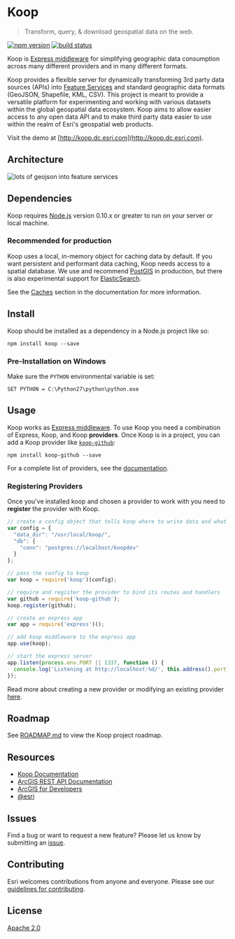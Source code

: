 # Koop

> Transform, query, & download geospatial data on the web.

[![npm version][npm-img]][npm-url]
[![build status][travis-img]][travis-url]

[npm-img]: https://img.shields.io/npm/v/koop.svg?style=flat-square
[npm-url]: https://www.npmjs.com/package/koop
[travis-img]: https://img.shields.io/travis/koopjs/koop/master.svg?style=flat-square
[travis-url]: https://travis-ci.org/koopjs/koop

Koop is [Express middleware](http://expressjs.com/guide/using-middleware.html) for simplifying geographic data consumption across many different providers and in many different formats.

Koop provides a flexible server for dynamically transforming 3rd party data sources (APIs) into [Feature Services](http://resources.arcgis.com/en/help/arcgis-rest-api/#/Query_Feature_Service_Layer/02r3000000r1000000/) and standard geographic data formats (GeoJSON, Shapefile, KML, CSV). This project is meant to provide a versatile platform for experimenting and working with various datasets within the global geospatial data ecosystem. Koop aims to allow easier access to any open data API and to make third party data easier to use within the realm of Esri's geospatial web products.

Visit the demo at [http://koop.dc.esri.com](http://koop.dc.esri.com).

## Architecture

![lots of geojson into feature services](https://cloud.githubusercontent.com/assets/351164/2530456/333495b0-b526-11e3-8f9b-c1ebeb75b044.png)

## Dependencies

Koop requires [Node.js](http://nodejs.org/) version 0.10.x or greater to run on your server or local machine.

### Recommended for production

Koop uses a local, in-memory object for caching data by default. If you want persistent and performant data caching, Koop needs access to a spatial database. We use and recommend [PostGIS](http://postgis.net) in production, but there is also experimental support for [ElasticSearch](https://www.elastic.co/products/elasticsearch).

See the [Caches](https://github.com/koopjs/koopjs.github.io/blob/master/docs/caches.md) section in the documentation for more information.

## Install

Koop should be installed as a dependency in a Node.js project like so:

```
npm install koop --save
```

### Pre-Installation on Windows

Make sure the `PYTHON` environmental variable is set:

```
SET PYTHON = C:\Python27\python\python.exe
```

## Usage

Koop works as [Express middleware](http://expressjs.com/guide/using-middleware.html). To use Koop you need a combination of Express, Koop, and Koop **providers**. Once Koop is in a project, you can add a Koop provider like [`koop-github`](https://github.com/koopjs/koop-github):

```
npm install koop-github --save
```

For a complete list of providers, see the [documentation](https://github.com/koopjs/koopjs.github.io/blob/master/docs/providers.md).

### Registering Providers

Once you've installed koop and chosen a provider to work with you need to **register** the provider with Koop.

```javascript
// create a config object that tells koop where to write data and what db to use
var config = {
  "data_dir": "/usr/local/koop/",
  "db": {
    "conn": "postgres://localhost/koopdev"
  }
};

// pass the config to koop
var koop = require('koop')(config);

// require and register the provider to bind its routes and handlers
var github = require('koop-github');
koop.register(github);

// create an express app
var app = require('express')();

// add koop middleware to the express app
app.use(koop);

// start the express server
app.listen(process.env.PORT || 1337, function () {
  console.log('Listening at http://localhost:%d/', this.address().port);
});
```

Read more about creating a new provider or modifying an existing provider [here](https://github.com/koopjs/koopjs.github.io/blob/master/docs/specs/provider.md).

## Roadmap

See [ROADMAP.md](ROADMAP.md) to view the Koop project roadmap.

## Resources

* [Koop Documentation](https://koopjs.github.io/docs)
* [ArcGIS REST API Documentation](http://resources.arcgis.com/en/help/arcgis-rest-api/)
* [ArcGIS for Developers](http://developers.arcgis.com)
* [@esri](http://twitter.com/esri)

## Issues

Find a bug or want to request a new feature? Please let us know by submitting an [issue](https://github.com/koopjs/koop/issues).

## Contributing

Esri welcomes contributions from anyone and everyone. Please see our [guidelines for contributing](https://github.com/Esri/contributing).

## License

[Apache 2.0](LICENSE)

<!-- [](Esri Tags: ArcGIS Web Mapping GeoJson FeatureServices) -->
<!-- [](Esri Language: JavaScript) -->
